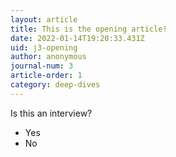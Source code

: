 ```yaml
---
layout: article
title: This is the opening article!
date: 2022-01-14T19:20:33.431Z
uid: j3-opening
author: anonymous
journal-num: 3
article-order: 1
category: deep-dives
---
```


Is this an interview?

- Yes
- No
